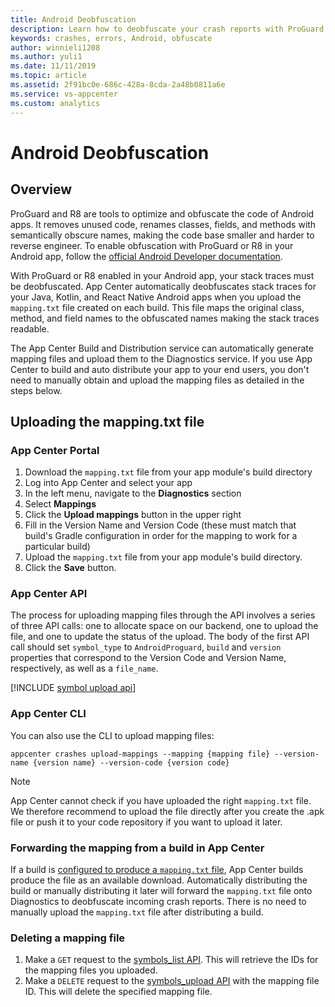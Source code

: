 ```yaml
---
title: Android Deobfuscation
description: Learn how to deobfuscate your crash reports with ProGuard enabled
keywords: crashes, errors, Android, obfuscate
author: winnieli1208
ms.author: yuli1
ms.date: 11/11/2019
ms.topic: article
ms.assetid: 2f91bc0e-686c-428a-8cda-2a48b0811a6e
ms.service: vs-appcenter
ms.custom: analytics
---
```


# Android Deobfuscation

## Overview

ProGuard and R8 are tools to optimize and obfuscate the code of Android apps. It removes unused code, renames classes, fields, and methods with semantically obscure names, making the code base smaller and harder to reverse engineer. To enable obfuscation with ProGuard or R8 in your Android app, follow the [official Android Developer documentation](https://developer.android.com/studio/build/shrink-code#shrink-code).

With ProGuard or R8 enabled in your Android app, your stack traces must be deobfuscated. App Center automatically deobfuscates stack traces for your Java, Kotlin, and React Native Android apps when you upload the `mapping.txt` file created on each build. This file maps the original class, method, and field names to the obfuscated names making the stack traces readable.

The App Center Build and Distribution service can automatically generate mapping files and upload them to the Diagnostics service. If you use App Center to build and auto distribute your app to your end users, you don't need to manually obtain and upload the mapping files as detailed in the steps below.

## Uploading the mapping.txt file

### App Center Portal

1. Download the `mapping.txt` file from your app module's build directory
1. Log into App Center and select your app
1. In the left menu, navigate to the **Diagnostics** section
1. Select **Mappings**
1. Click the **Upload mappings** button in the upper right
1. Fill in the Version Name and Version Code (these must match that build's Gradle configuration in order for the mapping to work for a particular build)
1. Upload the `mapping.txt` file from your app module's build directory.
1. Click the **Save** button.

### App Center API
The process for uploading mapping files through the API involves a series of three API calls: one to allocate space on our backend, one to upload the file, and one to update the status of the upload. The body of the first API call should set `symbol_type` to `AndroidProguard`, `build` and `version` properties that correspond to the Version Code and Version Name, respectively, as well as a `file_name`.

[!INCLUDE [symbol upload api](includes/symbol-upload-api.md)]

### App Center CLI

You can also use the CLI to upload mapping files:

```shell
appcenter crashes upload-mappings --mapping {mapping file} --version-name {version name} --version-code {version code}
```

> [!NOTE]
> App Center cannot check if you have uploaded the right `mapping.txt` file. We therefore recommend to upload the file directly after you create the .apk file or push it to your code repository if you want to upload it later.

### Forwarding the mapping from a build in App Center

If a build is [configured to produce a `mapping.txt` file](https://developer.android.com/studio/build/shrink-code), App Center builds produce the file as an available download. Automatically distributing the build or manually distributing it later will forward the `mapping.txt` file onto Diagnostics to deobfuscate incoming crash reports. There is no need to manually upload the `mapping.txt` file after distributing a build.

### Deleting a mapping file

1. Make a `GET` request to the [symbols_list API](https://openapi.appcenter.ms/#/crash/symbols_list). This will retrieve the IDs for the mapping files you uploaded.
2. Make a `DELETE` request to the [symbols_upload API](https://openapi.appcenter.ms/#/crash/symbolUploads_delete) with the mapping file ID. This will delete the specified mapping file.
